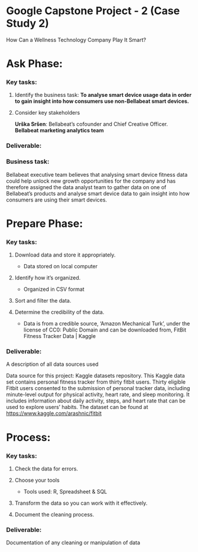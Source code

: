 # Google Capstone Project - 2 (Case Study 2)

How Can a Wellness Technology Company Play It Smart?

# Ask Phase:
	
  ### Key tasks:
1.  Identify the business task: 
       **To analyse smart device usage data in order to gain insight into how consumers use non-Bellabeat smart devices.**

2.  Consider key stakeholders 

       **Urška Sršen**: Bellabeat’s cofounder and Chief Creative Officer.
       **Bellabeat marketing analytics team**

### Deliverable:
   ### Business task:
Bellabeat executive team believes that analysing smart device fitness data could help unlock new growth opportunities for the company and has therefore assigned the data analyst team to gather data on one of Bellabeat’s products and analyse smart device data to gain insight into how consumers are using their smart devices.

# Prepare Phase:
	
 ### Key tasks:
  
  1.   Download data and store it appropriately. 
  
       - Data stored on local computer
       
  2.   Identify how it’s organized.
  
       - Organized in CSV format
      
  3.   Sort and filter the data.
 
  5.   Determine the credibility of the data.
  
       - Data is from a credible source, ‘Amazon Mechanical Turk’, under the license of   CC0: Public Domain and can be downloaded from, FitBit Fitness Tracker Data | Kaggle

### Deliverable:
 A description of all data sources used

Data source for this project: Kaggle datasets repository. This Kaggle data set contains personal fitness tracker from thirty fitbit users. Thirty eligible Fitbit users consented to the submission of personal tracker data, including minute-level output for physical activity, heart rate, and sleep monitoring. It includes information about daily activity, steps, and heart rate that can be used to explore users’ habits. The dataset can be found at https://www.kaggle.com/arashnic/fitbit

# Process:

  ### Key tasks:
  
   1.	Check the data for errors.
   
   3.	Choose your tools
   
        - Tools used:  R, Spreadsheet & SQL
   
   3.	Transform the data so you can work with it effectively.
   
   5.	Document the cleaning process.

### Deliverable:
Documentation of any cleaning or manipulation of data 






